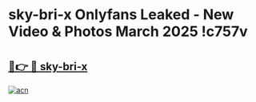 # sky-bri-x Onlyfans Leaked - New Video & Photos March 2025 !c757v

# <h2><a href="https://xb3fwh.iuczelnia.edu.pl?title=sky-bri-x&ref=c757v">🔗👉 🔴 sky-bri-x</a></h2>

[![acn](https://github.com/user-attachments/assets/0f9c940e-d8b0-45ae-aac7-cd30a18b3e1c)](https://xb3fwh.iuczelnia.edu.pl?title=sky-bri-x&ref=c757v)

